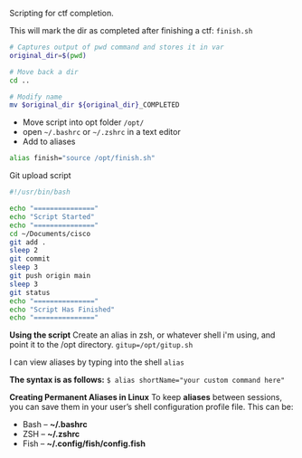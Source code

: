Scripting for ctf completion.

This will mark the dir as completed after finishing a ctf:
`finish.sh`

```bash
# Captures output of pwd command and stores it in var
original_dir=$(pwd)

# Move back a dir
cd ..

# Modify name
mv $original_dir ${original_dir}_COMPLETED
```

- Move script into opt folder `/opt/`
- open `~/.bashrc` or `~/.zshrc` in a text editor
- Add to aliases

```bash
alias finish="source /opt/finish.sh"
```

Git upload script

```bash
#!/usr/bin/bash 

echo "==============="
echo "Script Started"
echo "==============="
cd ~/Documents/cisco
git add .
sleep 2
git commit 
sleep 3 
git push origin main
sleep 3 
git status
echo "==============="
echo "Script Has Finished"
echo "==============="
```

**Using the script**
Create an alias in zsh, or whatever shell i'm using, and point it to the /opt directory.
`gitup=/opt/gitup.sh`

I can view aliases by typing into the shell `alias`

**The syntax is as follows:**
`$ alias shortName="your custom command here"`

**Creating Permanent Aliases in Linux**
To keep **aliases** between sessions, you can save them in your user’s shell configuration profile file. This can be:

- Bash – **~/.bashrc**
- ZSH – **~/.zshrc**
- Fish – **~/.config/fish/config.fish**

